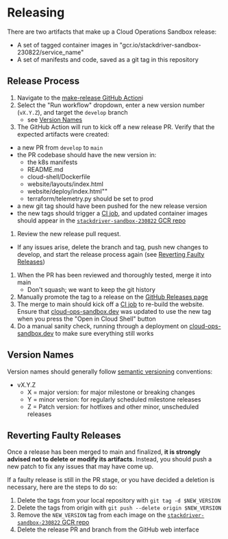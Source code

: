 # Releasing

There are two artifacts that make up a Cloud Operations Sandbox release:
- A set of tagged container images in "gcr.io/stackdriver-sandbox-230822/service_name"
- A set of manifests and code, saved as a git tag in this repository

## Release Process
1. Navigate to the [make-release GitHub Action](https://github.com/GoogleCloudPlatform/cloud-ops-sandbox/actions/workflows/make-release.yml)i
1. Select the "Run workflow" dropdown, enter a new version number (`vX.Y.Z`), and target the `develop` branch
   - see [Version Names](#version-names)
1. The GitHub Action will run to kick off a new release PR. Verify that the expected artifacts were created:
  - a new PR from `develop` to `main`
  - the PR codebase should have the new version in:
    - the k8s manifests
    - README.md
    - cloud-shell/Dockerfile
    - website/layouts/index.html
    - website/deploy/index.html""
    - terraform/telemetry.py should be set to prod
  - a new git tag should have been pushed for the new release version
  - the new tags should trigger a [CI job](https://github.com/GoogleCloudPlatform/cloud-ops-sandbox/blob/main/.github/workflows/push-tags.yml),
    and updated container images should appear in the [`stackdriver-sandbox-230822` GCR repo](http://console.cloud.google.com/gcr/images/stackdriver-sandbox-230822)
1. Review the new release pull request.
  - If any issues arise, delete the branch and tag, push new changes to develop, and start the release process again (see [Reverting Faulty Releases](#reverting-faulty-releases))
1. When the PR has been reviewed and thoroughly tested, merge it into main
   - Don't squash; we want to keep the git history
1. Manually promote the tag to a release on the [GitHub Releases page](https://github.com/GoogleCloudPlatform/cloud-ops-sandbox/releases)
1. The merge to main should kick off a [CI job](https://github.com/GoogleCloudPlatform/cloud-ops-sandbox/actions/workflows/update-website.yml)
    to re-build the website. Ensure that [cloud-ops-sandbox.dev](https://cloud-ops-sandbox.dev/)
    was updated to use the new tag when you press the "Open in Cloud Shell" button
1. Do a manual sanity check, running through a deployment on [cloud-ops-sandbox.dev](https://cloud-ops-sandbox.dev/) to make sure everything still works

## Version Names
Version names should generally follow [semantic versioning](https://semver.org/) conventions:
- vX.Y.Z
  - X = major version: for major milestone or breaking changes
  - Y = minor version: for regularly scheduled milestone releases
  - Z =  Patch version: for hotfixes and other minor, unscheduled releases

## Reverting Faulty Releases
Once a release has been merged to main and finalized, **it is strongly advised not to delete or modify its artifacts**.
Instead, you should push a new patch to fix any issues that may have come up.

If a faulty release is still in the PR stage, or you have decided a deletion is necessary, here are the steps to do so:
1. Delete the tags from your local repository with `git tag -d $NEW_VERSION`
1. Delete the tags from origin with `git push --delete origin $NEW_VERSION`
1. Remove the `NEW_VERSION` tag from each image on the [`stackdriver-sandbox-230822` GCR repo](http://console.cloud.google.com/gcr/images/stackdriver-sandbox-230822)
1. Delete the release PR and branch from the GitHub web interface
